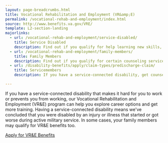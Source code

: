 ```yaml
---
layout: page-breadcrumbs.html
title: Vocational Rehabilitation and Employment (VR&amp;E)
permalink: /vocational-rehab-and-employment/index.html
source: http://www.benefits.va.gov/VRE/
template: L2-section-landing
majorlinks:
  - url: /vocational-rehab-and-employment/service-disabled/
    title: Service Disabled
    description: Find out if you qualify for help learning new skills, getting a new job, or returning to your old job. Choose your track.
  - url: /vocational-rehab-and-employment/family-members/
    title: Family Members
    description: Find out if you qualify for certain counseling services, training, and education benefits.
  - url: /disability-benefits/apply/claim-types/predischarge-claim/
    title: Servicemembers
    description: If you have a service-connected disability, get counseling, retraining, and education benefits while on active duty.

---
```

If you have a service-connected disability that makes it hard for you to work or prevents you from working, our Vocational Rehabilitation and Employment (VR&amp;E) program can help you explore career options and get more training. Having a service-connected disability means we've concluded that you were disabled by an injury or illness that started or got worse during active military service. In some cases, your family members may qualify for VR&amp;E benefits too. 


<div class="section do">
  <div class="row">
    <div class="small-12 columns">
      <div class="actions">
        <a href="/vocational-rehab-and-employment/apply-vre/" class="usa-button-primary va-button-primary usa-button-big">Apply for VR&amp;E Benefits</a>
      </div>
    </div>
  </div>
</div>
